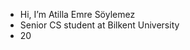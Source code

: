 - Hi, I’m Atilla Emre Söylemez
- Senior CS student at Bilkent University
- 20
<!---
At1llaes22/At1llaes22 is a ✨ special ✨ repository because its `README.md` (this file) appears on your GitHub profile.
You can click the Preview link to take a look at your changes.
--->
